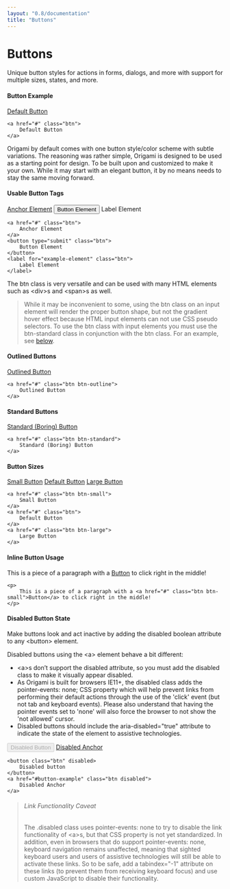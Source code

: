 ```yaml
---
layout: "0.8/documentation"
title: "Buttons"
---
```


<h1>Buttons</h1>
<p class="text-large">Unique button styles for actions in forms, dialogs, and more with support for multiple sizes, states, and more.</p>
<div class="mt-3 mt-5-l"></div>



#### Button Example
<div class="demo-container">
    <a href="#" class="btn">Default Button</a>
</div>
<pre class="mt-0"><code class="language-html">&lt;a href="#" class="btn"&gt;
    Default Button
&lt;/a&gt;</code></pre>
<p>Origami by default comes with one button style/color scheme with subtle variations. The reasoning was rather simple, Origami is designed to be used as a starting point for design. To be built upon and customized to make it your own. While it may start with an elegant button, it by no means needs to stay the same moving forward.</p>
<div class="mt-3 mt-5-l"></div>



#### Usable Button Tags
<div class="demo-container">
    <a href="#" class="btn">Anchor Element</a>
    <button type="submit" class="btn">Button Element</button>
    <label class="btn">Label Element</label>
</div>
<pre class="mt-0"><code class="language-html">&lt;a href="#" class="btn"&gt;
    Anchor Element
&lt;/a&gt;
&lt;button type="submit" class="btn"&gt;
    Button Element
&lt;/button&gt;
&lt;label for="example-element" class="btn"&gt;
    Label Element
&lt;/label&gt;</code></pre>
<p>The <span class="highlight">btn</span> class is very versatile and can be used with many HTML elements such as <span class="highlight">&lt;div&gt;</span>s and <span class="highlight">&lt;span&gt;</span>s as well.</p>
<blockquote>
    While it may be inconvenient to some, using the <span>btn</span> class on an input element will render the proper button shape, but not the gradient hover effect because HTML input elements can not use CSS pseudo selectors. To use the <span class="highlight">btn</span> class with input elements you must use the <span class="highlight">btn-standard</span> class in conjunction with the <span class="highlight">btn</span> class. For an example, see <a href="#standard-buttons">below</a>.
</blockquote>
<div class="mt-3 mt-5-l"></div>



#### Outlined Buttons
<div class="demo-container">
    <a href="#" class="btn btn-outline">Outlined Button</a>
</div>
<pre class="mt-0"><code class="language-html">&lt;a href="#" class="btn btn-outline"&gt;
    Outlined Button
&lt;/a&gt;</code></pre>
<div class="mt-3 mt-5-l"></div>



#### Standard Buttons
<div class="demo-container">
    <a href="#" class="btn btn-standard">Standard (Boring) Button</a>
</div>
<pre class="mt-0"><code class="language-html">&lt;a href="#" class="btn btn-standard"&gt;
    Standard (Boring) Button
&lt;/a&gt;</code></pre>
<div class="mt-3 mt-5-l"></div>



#### Button Sizes
<div class="demo-container">
    <a href="#" class="btn btn-small mb-1">Small Button</a>
    <a href="#" class="btn mb-1">Default Button</a>
    <a href="#" class="btn btn-large">Large Button</a>
</div>
<pre class="mt-0"><code class="language-html">&lt;a href="#" class="btn btn-small"&gt;
    Small Button
&lt;/a&gt;
&lt;a href="#" class="btn"&gt;
    Default Button
&lt;/a&gt;
&lt;a href="#" class="btn btn-large"&gt;
    Large Button
&lt;/a&gt;</code></pre>
<div class="mt-3 mt-5-l"></div>



#### Inline Button Usage
<div class="demo-container">
    <p>This is a piece of a paragraph with a <a href="#" class="btn btn-small">Button</a> to click right in the middle!</p>
</div>
<pre class="mt-0"><code class="language-html">&lt;p&gt;
    This is a piece of a paragraph with a &lt;a href="#" class="btn btn-small"&gt;Button&lt;/a&gt; to click right in the middle!
&lt;/p&gt;</code></pre>
<div class="mt-3 mt-5-l"></div>



#### Disabled Button State
<p>Make buttons look and act inactive by adding the <span class="highlight">disabled</span> boolean attribute to any <span class="highlight">&lt;button&gt;</span> element.</p>
<p>Disabled buttons using the <span class="highlight">&lt;a&gt;</span> element behave a bit different:</p>
<ul>
    <li><span class="highlight">&lt;a&gt;</span>s don’t support the disabled attribute, so you must add the <span class="highlight">disabled</span> class to make it visually appear disabled.</li>
    <li>As Origami is built for browsers <span class="highlight">IE11+</span>, the disabled class adds the <span class="highlight">pointer-events: none;</span> CSS property which will help prevent links from performing their default actions through the use of the 'click' event (but not tab and keyboard events). Please also understand that having the pointer events set to 'none' will also force the browser to not show the 'not allowed' cursor.</li>
    <li>Disabled buttons should include the aria-disabled="true" attribute to indicate the state of the element to assistive technologies.</li>
</ul>
<div class="demo-container">
    <button class="btn" disabled>Disabled Button</button>
    <a href="#button-example" class="btn disabled">Disabled Anchor</a>
</div>
<pre class="mt-0"><code class="language-html">&lt;button class="btn" disabled&gt;
    Disabled button
&lt;/button&gt;
&lt;a href="#button-example" class="btn disabled"&gt;
    Disabled Anchor
&lt;/a&gt;</code></pre>
<blockquote>
<h6>Link Functionality Caveat</h6>
The .disabled class uses pointer-events: none to try to disable the link functionality of <span class="highlight">&lt;a&gt;</span>s, but that CSS property is not yet standardized. In addition, even in browsers that do support <span class="highlight">pointer-events: none</span>, keyboard navigation remains unaffected, meaning that sighted keyboard users and users of assistive technologies will still be able to activate these links. So to be safe, add a <span class="highlight">tabindex="-1"</span> attribute on these links (to prevent them from receiving keyboard focus) and use custom JavaScript to disable their functionality.
</blockquote>
<div class="mt-3 mt-5-l"></div>
